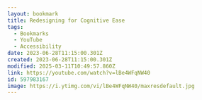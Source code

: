 ```yaml
---
layout: bookmark
title: Redesigning for Cognitive Ease
tags:
  - Bookmarks
  - YouTube
  - Accessibility
date: 2023-06-28T11:15:00.301Z
created: 2023-06-28T11:15:00.301Z
modified: 2025-03-11T10:49:57.860Z
link: https://youtube.com/watch?v=lBe4WFqNW40
id: 597983167
image: https://i.ytimg.com/vi/lBe4WFqNW40/maxresdefault.jpg
---
```

